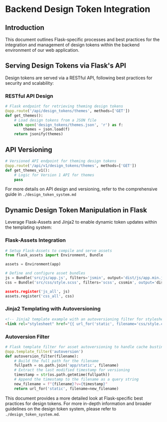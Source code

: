 # Backend Design Token Integration

## Introduction
This document outlines Flask-specific processes and best practices for the integration and management of design tokens within the backend environment of our web application.

## Serving Design Tokens via Flask's API

Design tokens are served via a RESTful API, following best practices for security and scalability:

### RESTful API Design

```python
# Flask endpoint for retrieving theming design tokens
@app.route('/api/design_tokens/themes', methods=['GET'])
def get_themes():
    # Load design tokens from a JSON file
    with open('design_tokens/themes.json', 'r') as f:
        themes = json.load(f)
    return jsonify(themes)
```

## API Versioning

```python
# Versioned API endpoint for theming design tokens
@app.route('/api/v1/design_tokens/themes', methods=['GET'])
def get_themes_v1():
    # Logic for Version 1 API for themes
    pass
```

For more details on API design and versioning, refer to the comprehensive guide in `./design_token_system.md`

## Dynamic Design Token Manipulation in Flask
Leverage Flask-Assets and Jinja2 to enable dynamic token updates within the templating system:

### Flask-Assets Integration

```python
# Setup Flask-Assets to compile and serve assets
from flask_assets import Environment, Bundle

assets = Environment(app)

# Define and configure asset bundles
js = Bundle('src/js/app.js', filters='jsmin', output='dist/js/app.min.js')
css = Bundle('src/css/style.scss', filters='scss', cssmin', output='dist/css/style.min.css')

assets.register('js_all', js)
assets.register('css_all', css)
```

### Jinja2 Templating with Autoversioning

```html
<!-- Jinja2 template example with an autoversioning filter for stylesheet link -->
<link rel="stylesheet" href="{{ url_for('static', filename='css/style.css') | autoversion }}">
```

### Autoversion Filter

```python
# Flask template filter for asset autoversioning to handle cache busting
@app.template_filter('autoversion')
def autoversion_filter(filename):
    # Build the full path for the filename
    fullpath = os.path.join('app/static', filename)
    # Extract the last modified timestamp for versioning
    timestamp = str(os.path.getmtime(fullpath))
    # Append the timestamp to the filename as a query string
    new_filename = f"{filename}?v={timestamp}"
    return url_for('static', filename=new_filename)
```

This document provides a more detailed look at Flask-specific best practices for design tokens. For more in-depth information and broader guidelines on the design token system, please refer to `./design_token_system.md`.
